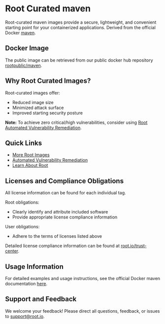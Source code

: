 # Root Curated maven

Root-curated maven images provide a secure, lightweight, and convenient starting point for your containerized applications. Derived from the official Docker [maven](https://hub.docker.com/_/maven).

## Docker Image
The public image can be retrieved from our public docker hub repository [rootpublic/maven](https://hub.docker.com/r/rootpublic/maven).

## Why Root Curated Images?
Root-curated images offer:
- Reduced image size
- Minimized attack surface
- Improved starting security posture

**Note:** To achieve zero critical/high vulnerabilities, consider using [Root Automated Vulnerability Remediation](https://app.root.io).

## Quick Links
- [More Root Images](https://images.root.io)
- [Automated Vulnerability Remediation](https://app.root.io)
- [Learn About Root](https://www.root.io)

## Licenses and Compliance Obligations
All license information can be found for each individual tag.

Root obligations:
- Clearly identify and attribute included software
- Provide appropriate license compliance information

User obligations:
- Adhere to the terms of licenses listed above

Detailed license compliance information can be found at [root.io/trust-center](https://root.io/trust-center).

## Usage Information
For detailed examples and usage instructions, see the official Docker maven documentation [here](https://hub.docker.com/_/maven).

## Support and Feedback
We welcome your feedback! Please direct all questions, feedback, or issues to [support@root.io](mailto:support@root.io).